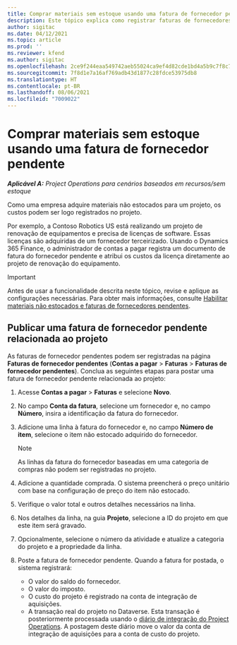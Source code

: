 ```yaml
---
title: Comprar materiais sem estoque usando uma fatura de fornecedor pendente
description: Este tópico explica como registrar faturas de fornecedores pendentes.
author: sigitac
ms.date: 04/12/2021
ms.topic: article
ms.prod: ''
ms.reviewer: kfend
ms.author: sigitac
ms.openlocfilehash: 2ce9f244eaa549742aeb55024ca9ef4d82cde1bd4a5b9c7f8c762cf72e0da83f
ms.sourcegitcommit: 7f8d1e7a16af769adb43d1877c28fdce53975db8
ms.translationtype: HT
ms.contentlocale: pt-BR
ms.lasthandoff: 08/06/2021
ms.locfileid: "7009022"
---
```

# <a name="purchase-non-stocked-materials-using-a-pending-vendor-invoice"></a>Comprar materiais sem estoque usando uma fatura de fornecedor pendente

_**Aplicável A:** Project Operations para cenários baseados em recursos/sem estoque_

Como uma empresa adquire materiais não estocados para um projeto, os custos podem ser logo registrados no projeto. 

Por exemplo, a Contoso Robotics US está realizando um projeto de renovação de equipamentos e precisa de licenças de software. Essas licenças são adquiridas de um fornecedor terceirizado.  Usando o Dynamics 365 Finance, o administrador de contas a pagar registra um documento de fatura do fornecedor pendente e atribui os custos da licença diretamente ao projeto de renovação do equipamento. 

> [!IMPORTANT]
> Antes de usar a funcionalidade descrita neste tópico, revise e aplique as configurações necessárias. Para obter mais informações, consulte [Habilitar materiais não estocados e faturas de fornecedores pendentes](configure-materials-nonstocked.md). 

## <a name="post-a-project-related-pending-vendor-invoice"></a>Publicar uma fatura de fornecedor pendente relacionada ao projeto 

As faturas de fornecedor pendentes podem ser registradas na página **Faturas de fornecedor pendentes** (**Contas a pagar** > **Faturas** > **Faturas de fornecedor pendentes**). Conclua as seguintes etapas para postar uma fatura de fornecedor pendente relacionada ao projeto:

1. Acesse **Contas a pagar** > **Faturas** e selecione **Novo**. 
2. No campo **Conta da fatura**, selecione um fornecedor e, no campo **Número**, insira a identificação da fatura do fornecedor.
3. Adicione uma linha à fatura do fornecedor e, no campo **Número de item**, selecione o item não estocado adquirido do fornecedor. 

    > [!NOTE]
    > As linhas da fatura do fornecedor baseadas em uma categoria de compras não podem ser registradas no projeto. 
    
5. Adicione a quantidade comprada. O sistema preencherá o preço unitário com base na configuração de preço do item não estocado. 
6. Verifique o valor total e outros detalhes necessários na linha.
7. Nos detalhes da linha, na guia **Projeto**, selecione a ID do projeto em que este item será gravado.
8. Opcionalmente, selecione o número da atividade e atualize a categoria do projeto e a propriedade da linha.
9. Poste a fatura de fornecedor pendente. Quando a fatura for postada, o sistema registrará:
    
    - O valor do saldo do fornecedor.
    - O valor do imposto.
    - O custo do projeto é registrado na conta de integração de aquisições.
    - A transação real do projeto no Dataverse. Esta transação é posteriormente processada usando o [diário de integração do Project Operations](../project-accounting/project-operations-integration-journal.md). A postagem deste diário move o valor da conta de integração de aquisições para a conta de custo do projeto.
